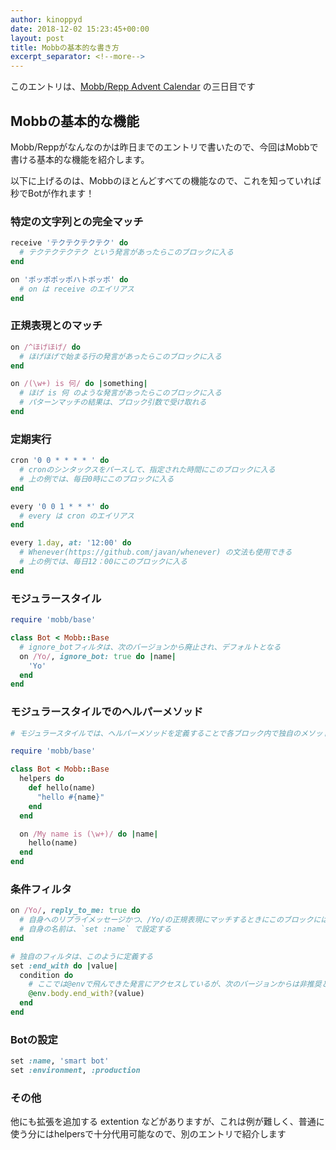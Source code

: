 ```yaml
---
author: kinoppyd
date: 2018-12-02 15:23:45+00:00
layout: post
title: Mobbの基本的な書き方
excerpt_separator: <!--more-->
---
```


このエントリは、[Mobb/Repp Advent Calendar](https://qiita.com/advent-calendar/2018/mobb-repp) の三日目です


## Mobbの基本的な機能


Mobb/Reppがなんなのかは昨日までのエントリで書いたので、今回はMobbで書ける基本的な機能を紹介します。

以下に上げるのは、Mobbのほとんどすべての機能なので、これを知っていれば秒でBotが作れます！


### 特定の文字列との完全マッチ



```ruby
receive 'テクテクテクテク' do
  # テクテクテクテク という発言があったらこのブロックに入る
end

on 'ポッポポッポハトポッポ' do
  # on は receive のエイリアス
end
```

<!--more-->


### 正規表現とのマッチ



```ruby
on /^ほげほげ/ do
  # ほげほげで始まる行の発言があったらこのブロックに入る
end

on /(\w+) is 何/ do |something|
  # ほげ is 何 のような発言があったらこのブロックに入る
  # パターンマッチの結果は、ブロック引数で受け取れる
end
```



### 定期実行



```ruby
cron '0 0 * * * * ' do
  # cronのシンタックスをパースして、指定された時間にこのブロックに入る
  # 上の例では、毎日0時にこのブロックに入る
end

every '0 0 1 * * *' do
  # every は cron のエイリアス
end

every 1.day, at: '12:00' do
  # Whenever(https://github.com/javan/whenever) の文法も使用できる
  # 上の例では、毎日12：00にこのブロックに入る
end
```



### モジュラースタイル



```ruby
require 'mobb/base'

class Bot < Mobb::Base
  # ignore_botフィルタは、次のバージョンから廃止され、デフォルトとなる
  on /Yo/, ignore_bot: true do |name|
    'Yo'
  end
end
```



### モジュラースタイルでのヘルパーメソッド



```ruby
# モジュラースタイルでは、ヘルパーメソッドを定義することで各ブロック内で独自のメソッドを呼び出せる

require 'mobb/base'

class Bot < Mobb::Base
  helpers do
    def hello(name)
      "hello #{name}"
    end
  end

  on /My name is (\w+)/ do |name|
    hello(name)
  end
end
```



### 条件フィルタ



```ruby
on /Yo/, reply_to_me: true do
  # 自身へのリプライメッセージかつ、/Yo/の正規表現にマッチするときにこのブロックにはいる
  # 自身の名前は、`set :name` で設定する
end

# 独自のフィルタは、このように定義する
set :end_with do |value|
  condition do
    # ここでは@envで飛んできた発言にアクセスしているが、次のバージョンからは非推奨とされるので注意
    @env.body.end_with?(value)
  end
end
```



### Botの設定



```ruby
set :name, 'smart bot'
set :environment, :production
```



### その他


他にも拡張を追加する extention などがありますが、これは例が難しく、普通に使う分にはhelpersで十分代用可能なので、別のエントリで紹介します
